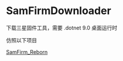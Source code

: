 # SamFirmDownloader

下载三星固件工具，需要 .dotnet 9.0 桌面运行时

仿照以下项目

[SamFirm_Reborn](https://github.com/ivanmeler/SamFirm_Reborn)
